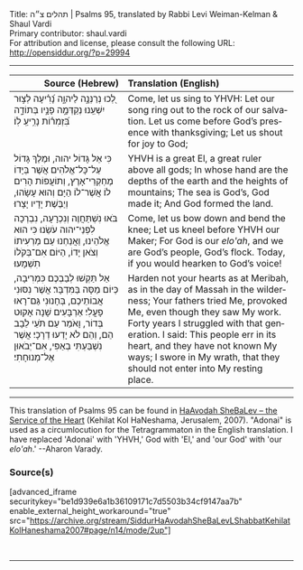 <html>
<head></head>
<body>
Title: תהלים צ״ה | Psalms 95, translated by Rabbi Levi Weiman-Kelman & Shaul Vardi<br />
Primary contributor: shaul.vardi<br />
For attribution and license, please consult the following URL: <a href="http://opensiddur.org/?p=29994">http://opensiddur.org/?p=29994</a>
<p />
<hr />

<table style="margin-left: auto;margin-right: auto;" class="draggable">
<thead><tr><th id="x" style="text-align: right;">Source (Hebrew)</th><th style="text-align: left;">Translation (English)</th></tr></thead>
<tbody>
<tr><td style="vertical-align:top;">
<div class="liturgy" lang="he">
לְ֭כוּ נְרַנְּנָ֣ה לַיהוָ֑ה 
נָ֝רִ֗יעָה לְצ֣וּר יִשְׁעֵֽנוּ׃
נְקַדְּמָ֣ה פָנָ֣יו בְּתוֹדָ֑ה 
בִּ֝זְמִר֗וֹת נָרִ֥יעַֽ לֽוֹ׃
</span></div></td>
 
<td style="vertical-align:top;">
<div class="english" lang="en">
Come, let us sing to YHVH:
Let our song ring out to the rock of our salvation.
Let us come before God’s presence with thanksgiving;
Let us shout for joy to God; 
</div></td></tr>


<tr><td style="vertical-align:top;">
<div class="liturgy" lang="he">
כִּי אֵל גָּדוֹל יהוה, 
וּמֶלֶךְ גָּדוֹל עַל־כָּל־אֱלֹהִים׃
אֲשֶׁר בְּיָדוֹ מֶחְקְרֵי־אָרֶץ, 
וְתוֹעֲפוֹת הָרִים לוֹ׃
אֲשֶׁר־לוֹ הַיָּם וְהוּא עָשָׂהוּ, 
וְיַבֶּשֶׁת יָדָיו יָצָרוּ׃
</span></div></td>
 
<td style="vertical-align:top;">
<div class="english" lang="en">
YHVH is a great El, 
a great ruler above all gods;
In whose hand are the depths of the earth 
and the heights of mountains;
The sea is God’s, God made it; 
And God formed the land.
</div></td></tr>


<tr><td style="vertical-align:top;">
<div class="liturgy" lang="he">
בֹּאוּ נִשְׁתַּחֲוֶה וְנִכְרָעָה, 
נִבְרְכָה לִפְנֵי־יהוה עֹשֵׂנוּ׃
כִּי הוּא אֱלֹהֵינוּ, 
וַאֲנַחְנוּ עַם מַרְעִיתוֹ וְצֹאן יָדוֹ,
הַיּוֹם אִם־בְּקֹלוֹ תִשְׁמָעוּ׃
</span></div></td>
 
<td style="vertical-align:top;">
<div class="english" lang="en">
Come, let us bow down and bend the knee;
Let us kneel before YHVH our Maker;
For God is our <em>elo'ah</em>, 
and we are God’s people, God’s flock.
Today, if you would hearken to God’s voice!
</div></td></tr>


<tr><td style="vertical-align:top;">
<div class="liturgy" lang="he">
אַל תַּקְשׁוּ לְבַבְכֶם כִּמְרִיבָה, 
כְּיוֹם מַסָּה בַּמִּדְבָּר׃
אֲשֶׁר נִסּוּנִי אֲבוֹתֵיכֶם, 
בְּחָנוּנִי גַּם־רָאוּ פָעֳלִי׃
אַרְבָּעִים שָׁנָה אָקוּט בְּדוֹר, 
וָאֹמַר עַם תֹּעֵי לֵבָב הֵם,
וְהֵם לֹא יָדְעוּ דְרָכָי׃
אֲשֶׁר נִשְׁבַּעְתִּי בְאַפִּי, 
אִם־יְבֹאוּן אֶל־מְנוּחָתִי׃
</span></div></td>
 
<td style="vertical-align:top;">
<div class="english" lang="en">
Harden not your hearts as at Meribah, 
as in the day of Massah in the wilderness;
Your fathers tried Me, 
provoked Me, even though they saw My work.
Forty years I struggled with that generation.
I said: This people err in its heart, 
and they have not known My ways;
I swore in My wrath, 
that they should not enter into My resting place.
</div></td></tr>
</tbody></table>

<hr />

This translation of Psalms 95 can be found in <a href="http://opensiddur.org/?p=12061">HaAvodah SheBaLev – the Service of the Heart</a> (Kehilat Kol HaNeshama, Jerusalem, 2007). "Adonai" is used as a circumlocution for the Tetragrammaton in the English translation. I have replaced 'Adonai' with 'YHVH,' God with 'El,' and 'our God' with 'our <em>elo'ah</em>.' --Aharon Varady.

<h3>Source(s)</h3>

[advanced_iframe securitykey="be1d939e6a1b36109171c7d5503b34cf9147aa7b" enable_external_height_workaround="true" src="https://archive.org/stream/SiddurHaAvodahSheBaLevLShabbatKehilatKolHaneshama2007#page/n14/mode/2up"]

&nbsp;

<hr />

&nbsp;
</body>
</html>